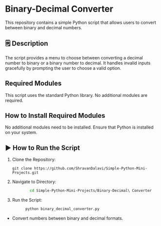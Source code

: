 # Binary-Decimal Converter
This repository contains a simple Python script that allows users to convert between binary and decimal numbers.

## 🗒️ Description
The script provides a menu to choose between converting a decimal number to binary or a binary number to decimal. It handles invalid inputs gracefully by prompting the user to choose a valid option.

## Required Modules
This script uses the standard Python library. No additional modules are required.

## How to Install Required Modules
No additional modules need to be installed. Ensure that Python is installed on your system.

## ▶️ How to Run the Script
1. Clone the Repository:
   ```
   git clone https://github.com/ShravanDalavi/Simple-Python-Mini-Projects.git
   ```
2. Navigate to Directory:
   ```bash 
           cd Simple-Python-Mini-Projects/Binary-Decimal\ Converter
   ```
2. Run the Script:
   ```bash 
         python binary_decimal_converter.py
   ```
- Convert numbers between binary and decimal formats.
